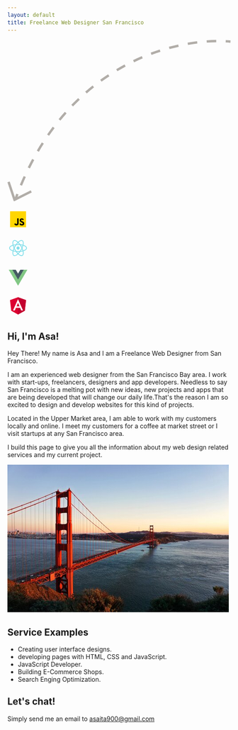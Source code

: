 ```yaml
---
layout: default
title: Freelance Web Designer San Francisco
---
```


<svg xmlns="http://www.w3.org/2000/svg" viewBox="0.5256579518318176 0.5043129920959473 93.52244567871094 67.70069122314453" fill="none" preserveAspectRatio="xMidYMid meet">
<path fill-rule="evenodd" clip-rule="evenodd" d="M84.0822 1.66782C85.4527 1.57196 86.7742 1.51892 88.0401 1.50425L88.0285 0.504313C86.7428 0.519222 85.4019 0.573069 84.0124 0.670254L84.0822 1.66782ZM91.985 1.58789C92.6638 1.62606 93.3199 1.67617 93.9519 1.73725L94.0481 0.741893C93.4023 0.679478 92.7328 0.628362 92.0411 0.589464L91.985 1.58789ZM76.2102 2.63384C77.5469 2.40137 78.8556 2.20796 80.1316 2.05064L80.0092 1.05815C78.7168 1.21749 77.3919 1.41332 76.0389 1.64863L76.2102 2.63384ZM68.4649 4.36236C69.7681 4.0071 71.055 3.68912 72.3221 3.40616L72.1041 2.4302C70.8221 2.7165 69.5202 3.03819 68.2019 3.39757L68.4649 4.36236ZM60.9171 6.79442C62.1743 6.32548 63.4231 5.89246 64.6607 5.49355L64.3539 4.54177C63.1021 4.94525 61.8391 5.3832 60.5676 5.85748L60.9171 6.79442ZM53.6166 9.89911C54.8255 9.31943 56.0316 8.77496 57.2327 8.26417L56.8414 7.34393C55.6267 7.86052 54.4068 8.41116 53.1842 8.99741L53.6166 9.89911ZM46.6214 13.6493C47.7723 12.964 48.9248 12.3132 50.0769 11.6955L49.6044 10.8141C48.4392 11.4388 47.2736 12.097 46.1097 12.7901L46.6214 13.6493ZM39.9916 18.0118C41.0757 17.2267 42.1649 16.4752 43.2574 15.7564L42.7077 14.921C41.6029 15.648 40.5014 16.4079 39.405 17.2018L39.9916 18.0118ZM33.7785 22.946C34.7885 22.0683 35.8063 21.2234 36.8301 20.4102L36.2081 19.6272C35.1729 20.4494 34.1438 21.3038 33.1226 22.1911L33.7785 22.946ZM28.0227 28.404C28.9531 27.4423 29.8931 26.5122 30.8414 25.6127L30.1532 24.8872C29.1946 25.7964 28.2444 26.7366 27.304 27.7086L28.0227 28.404ZM22.7514 34.3326C23.5987 33.296 24.4571 32.2897 25.3254 31.3129L24.5779 30.6485C23.7005 31.6356 22.8332 32.6525 21.9771 33.6998L22.7514 34.3326ZM17.9766 40.679C18.74 39.5762 19.5153 38.5024 20.3018 37.4567L19.5026 36.8557C18.7082 37.9118 17.9252 38.9963 17.1544 40.1098L17.9766 40.679ZM13.7041 47.3823C14.3822 46.2256 15.0728 45.0963 15.7753 43.9936L14.9319 43.4563C14.2228 44.5694 13.5257 45.7093 12.8414 46.8765L13.7041 47.3823ZM9.93844 54.362C10.5336 53.1611 11.1417 51.9859 11.7619 50.8359L10.8817 50.3612C10.256 51.5214 9.64269 52.7068 9.04245 53.9179L9.93844 54.362ZM6.63928 61.6106C7.15688 60.3689 7.68751 59.1515 8.23052 57.9578L7.32028 57.5437C6.77282 58.7472 6.23794 59.9744 5.71627 61.2258L6.63928 61.6106ZM4.79268 66.2946C4.91835 65.9571 5.04494 65.6213 5.17245 65.2871L4.23815 64.9306C4.04777 65.4296 3.85944 65.9322 3.67318 66.4384L1.47434 59.8419L0.525658 60.1581L3.02566 67.6581L3.20797 68.205L3.72361 67.9472L10.7236 64.4472L10.2764 63.5528L4.79268 66.2946Z" fill="#B1ADA8"></path>
</svg>

<svg width="48" height="48" viewBox="0 0 48 48" fill="none" xmlns="http://www.w3.org/2000/svg"><title>Icoon JavaScript</title><path d="M6 42V6H42V42H6Z" fill="#FFD600"></path><path d="M29.538 32.947C30.23 34.071 30.982 35.148 32.575 35.148C33.913 35.148 34.615 34.483 34.615 33.563C34.615 32.462 33.889 32.071 32.417 31.43L31.61 31.086C29.281 30.098 27.732 28.86 27.732 26.245C27.732 23.835 29.577 22.001 32.46 22.001C34.513 22.001 35.988 22.712 37.052 24.574L34.538 26.181C33.985 25.193 33.387 24.804 32.46 24.804C31.514 24.804 30.915 25.401 30.915 26.181C30.915 27.145 31.515 27.535 32.9 28.132L33.707 28.476C36.452 29.645 38 30.839 38 33.523C38 36.415 35.716 38 32.65 38C29.651 38 27.948 36.495 27 34.632L29.538 32.947ZM17.952 33.029C18.458 33.935 19.227 34.632 20.333 34.632C21.391 34.632 22 34.214 22 32.589V22H25.333V33.101C25.333 36.468 23.38 38 20.528 38C17.951 38 16.091 36.254 15.333 34.632L17.952 33.029Z" fill="#000001"></path></svg>

<svg width="48" height="48" viewBox="0 0 48 48" fill="none" xmlns="http://www.w3.org/2000/svg"><title>Logo React</title><path d="M24 32.7643C12.6981 32.7643 3.84943 28.9094 3.84943 24.0032C3.84943 19.097 12.6981 15.2421 24 15.2421C35.3018 15.2421 44.1505 19.097 44.1505 24.0032C44.1505 28.9094 35.3018 32.7643 24 32.7643ZM24 16.9943C12.961 16.9943 5.60165 20.5863 5.60165 24.0032C5.60165 27.42 12.961 31.0121 24 31.0121C35.039 31.0121 42.3983 27.42 42.3983 24.0032C42.3983 20.5863 35.039 16.9943 24 16.9943Z" fill="#80DEEA"></path><path d="M16.2022 42.051C15.3261 42.051 14.6252 41.8758 13.9243 41.4377C9.63139 38.9846 10.7703 29.435 16.3774 19.6226C19.0058 15.0668 22.2474 11.2119 25.4014 8.75881C28.8182 6.13047 31.8846 5.34197 33.9873 6.56853C36.1776 7.79508 36.9661 10.8615 36.4404 15.1544C35.9147 19.1845 34.1625 23.9155 31.5342 28.4713C28.9058 33.0271 25.6642 36.882 22.5102 39.3351C20.2323 41.0873 18.0421 42.051 16.2022 42.051ZM31.797 7.70747C30.3952 7.70747 28.5554 8.49597 26.5403 10.073C23.5616 12.4385 20.4952 16.1181 17.9544 20.4987C12.4349 30.0483 11.9093 38.2837 14.8004 39.9484C16.2898 40.8245 18.7429 40.036 21.4589 37.9333C24.4377 35.5678 27.5041 31.8881 30.0448 27.5076C32.5855 23.127 34.2501 18.6589 34.7758 14.8916C35.2138 11.3871 34.6882 8.93403 33.1988 8.05792C32.7607 7.8827 32.3227 7.70747 31.797 7.70747Z" fill="#80DEEA"></path><path d="M31.8846 42.051C27.504 42.051 21.196 36.7067 16.465 28.3837C10.7703 18.5712 9.63136 9.02162 13.9243 6.56851C18.2173 4.1154 25.927 9.81012 31.6217 19.6226C34.2501 24.1783 36.0023 28.9093 36.528 32.9394C37.1412 37.2324 36.2651 40.2112 34.0749 41.5253C33.374 41.8758 32.6731 42.051 31.8846 42.051ZM14.8004 8.0579C11.9093 9.72251 12.4349 17.9579 17.9544 27.5076C23.4739 37.0572 30.3076 41.6129 33.1987 39.9483C34.6881 39.0722 35.2138 36.6191 34.7757 33.1147C34.2501 29.3474 32.5855 24.8792 30.0447 20.4987C24.5252 10.9491 17.6916 6.39329 14.8004 8.0579Z" fill="#80DEEA"></path><path d="M24 27.5076C25.9354 27.5076 27.5044 25.9386 27.5044 24.0032C27.5044 22.0677 25.9354 20.4987 24 20.4987C22.0645 20.4987 20.4955 22.0677 20.4955 24.0032C20.4955 25.9386 22.0645 27.5076 24 27.5076Z" fill="#80DEEA"></path></svg>

<svg width="48" height="48" viewBox="0 0 48 48" fill="none" xmlns="http://www.w3.org/2000/svg"><title>Logo Vue.js</title><path d="M23.987 17L18.734 8H2.974L23.987 44L45 8H29.24L23.987 17Z" fill="#81C784"></path><path d="M29.24 8L23.987 17L18.734 8H11.146L23.987 30L36.828 8H29.24Z" fill="#455A64"></path></svg>

<svg width="48" height="48" viewBox="0 0 48 48" fill="none" xmlns="http://www.w3.org/2000/svg"><title>Logo Angular</title><path d="M23.8998 5.11816L5.7998 11.5727L8.56049 35.5052L23.8998 44.0011L39.2391 35.5052L41.9998 11.5727L23.8998 5.11816Z" fill="#DD0031"></path><path d="M23.9006 5.11816V9.43417V9.41473V29.1089V44.0011L39.24 35.5052L42.0006 11.5727L23.9006 5.11816Z" fill="#C3002F"></path><path d="M23.899 9.41473L12.5841 34.7858H16.8029L19.0776 29.1089H28.6816L30.9563 34.7858H35.1751L23.899 9.41473ZM27.2041 25.6095H20.594L23.899 17.6579L27.2041 25.6095Z" fill="white"></path></svg>

## Hi, I'm Asa!

Hey There! My name is Asa and I am a Freelance Web Designer from San Francisco.

I am an experienced web designer from the San Francisco Bay area. I work with start-ups, freelancers, designers and app developers. Needless to say San Francisco is a melting pot with new ideas, new projects and apps that are being developed that will change our daily life.That's the reason I am so excited to design and develop websites for this kind of projects.

Located in the Upper Market area, I am able to work with my customers locally and online. I meet my customers for a coffee at market street or I visit startups at any San Francisco area.

I build this page to give you all the information about my web design related services and
my current project.

<img src="/san-francisco-web-designer.jpg" alt="freelance web designer san francisco">

## Service Examples

* Creating user interface designs.
* developing pages with HTML, CSS and JavaScript.
* JavaScript Developer.
* Building E-Commerce Shops.
* Search Enging Optimization.

## Let's chat!

Simply send me an email to asaita900@gmail.com